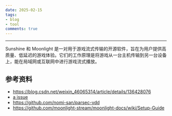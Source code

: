 ```yaml
---
date: 2025-02-15
tags:
- blog
- tool
comments: true
---
```


***

Sunshine 和 Moonlight 是一对用于游戏流式传输的开源软件，旨在为用户提供高质量、低延迟的游戏体验。它们的工作原理是将游戏从一台主机传输到另一台设备上，能在局域网或互联网中进行游戏流式播放。

<!-- more -->


## 参考资料

- https://blog.csdn.net/weixin_46065314/article/details/136428076
- [a issue](https://github.com/loki-47-6F-64/sunshine/issues/59#issuecomment-1709018824)
- https://github.com/nomi-san/parsec-vdd
- https://github.com/moonlight-stream/moonlight-docs/wiki/Setup-Guide